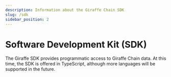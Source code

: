 ```yaml
---
description: Information about the Giraffe Chain SDK
slug: /sdk
sidebar_position: 2
---
```


# Software Development Kit (SDK)
The Giraffe SDK provides programmatic access to Giraffe Chain data. At this time, the SDK is offered in TypeScript, although more languages will be supported in the future.